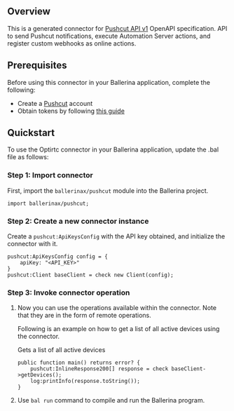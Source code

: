 ## Overview
This is a generated connector for [Pushcut API v1](https://www.pushcut.io/webapi.html) OpenAPI specification.
API to send Pushcut notifications, execute Automation Server actions, and register custom webhooks as online actions.

## Prerequisites

Before using this connector in your Ballerina application, complete the following:

* Create a [Pushcut](https://www.pushcut.io) account
* Obtain tokens by following [this guide](https://www.pushcut.io/help)
 
## Quickstart

To use the Optirtc connector in your Ballerina application, update the .bal file as follows:

### Step 1: Import connector
First, import the `ballerinax/pushcut` module into the Ballerina project.
```ballerina
import ballerinax/pushcut;
```

### Step 2: Create a new connector instance
Create a `pushcut:ApiKeysConfig` with the API key obtained, and initialize the connector with it.
```ballerina
pushcut:ApiKeysConfig config = {
    apiKey: "<API_KEY>"
}
pushcut:Client baseClient = check new Client(config);
```

### Step 3: Invoke connector operation
1. Now you can use the operations available within the connector. Note that they are in the form of remote operations.

    Following is an example on how to get a list of all active devices using the connector.

    Gets a list of all active devices

    ```ballerina
    public function main() returns error? {
        pushcut:InlineResponse200[] response = check baseClient->getDevices();
        log:printInfo(response.toString());
    }
    ``` 

2. Use `bal run` command to compile and run the Ballerina program.
